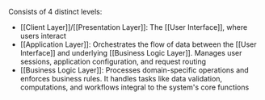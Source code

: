 Consists of 4 distinct levels:
- [[Client Layer]]/[[Presentation Layer]]: The [[User Interface]], where users interact
- [[Application Layer]]: Orchestrates the flow of data between the [[User Interface]] and underlying [[Business Logic Layer]]. Manages user sessions, application configuration, and request routing
- [[Business Logic Layer]]: Processes domain-specific operations and enforces business rules. It handles tasks like data validation, computations, and workflows integral to the system's core functions
